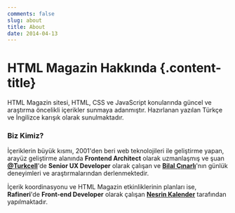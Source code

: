 ```yaml
---
comments: false
slug: about
title: About
date: 2014-04-13
---
```


# HTML Magazin Hakkında {.content-title}
HTML Magazin sitesi, HTML, CSS ve JavaScript konularında güncel ve araştırma öncelikli içerikler sunmaya adanmıştır. Hazırlanan yazılan Türkçe ve İngilizce karışık olarak sunulmaktadır.

### Biz Kimiz?
İçeriklerin büyük kısmı, 2001'den beri web teknolojileri ile geliştirme yapan, arayüz geliştirme alanında __Frontend Architect__ olarak uzmanlaşmış ve şuan __[@Turkcell](http://twitter.com/turkcell)__'de __Senior UX Developer__ olarak çalışan ve __[Bilal Çınarlı](http://bcinarli.com)__'nın günlük deneyimleri ve araştırmalarından derlenmektedir.

İçerik koordinasyonu ve HTML Magazin etkinliklerinin planları ise, __Rafineri__'de __Front-end Developer__ olarak çalışan __[Nesrin Kalender](https://twitter.com/nesrinkalender)__ tarafından yapılmaktadır.